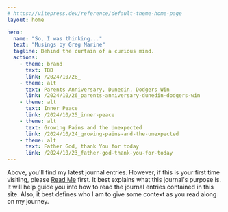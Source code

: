 ```yaml
---
# https://vitepress.dev/reference/default-theme-home-page
layout: home

hero:
  name: "So, I was thinking..."
  text: "Musings by Greg Marine"
  tagline: Behind the curtain of a curious mind.
  actions:
    - theme: brand
      text: TBD
      link: /2024/10/28_
    - theme: alt
      text: Parents Anniversary, Dunedin, Dodgers Win
      link: /2024/10/26_parents-anniversary-dunedin-dodgers-win
    - theme: alt
      text: Inner Peace
      link: /2024/10/25_inner-peace
    - theme: alt
      text: Growing Pains and the Unexpected
      link: /2024/10/24_growing-pains-and-the-unexpected
    - theme: alt
      text: Father God, thank You for today
      link: /2024/10/23_father-god-thank-you-for-today
---
```


Above, you'll find my latest journal entries. However, if this is your first time visiting, please [Read Me](read-me) first. It best explains what this journal's purpose is. It will help guide you into how to read the journal entries contained in this site. Also, it best defines who I am to give some context as you read along on my journey.